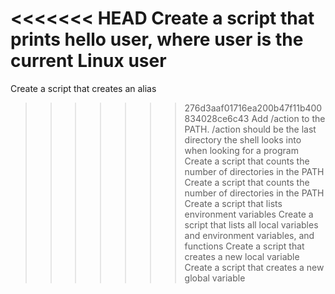 <<<<<<< HEAD
Create a script that prints hello user, where user is the current Linux user
=======
Create a script that creates an alias
>>>>>>> 276d3aaf01716ea200b47f11b400834028ce6c43
Add /action to the PATH. /action should be the last directory the shell looks into when looking for a program
Create a script that counts the number of directories in the PATH
Create a script that counts the number of directories in the PATH
Create a script that lists environment variables
Create a script that lists all local variables and environment variables, and functions
Create a script that creates a new local variable
Create a script that creates a new global variable
